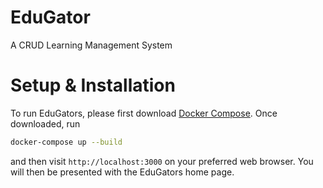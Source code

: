 # EduGator
A CRUD Learning Management System

# Setup & Installation
To run EduGators, please first download [Docker Compose](https://docs.docker.com/compose/install/). Once downloaded, run
```bash
docker-compose up --build
```
and then visit `http://localhost:3000` on your preferred web browser. You will then be presented with the EduGators home page.